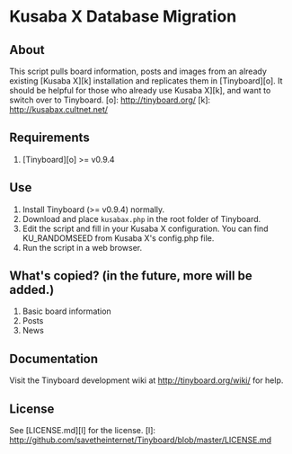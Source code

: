 # Kusaba X Database Migration

## About
This script pulls board information, posts and images from an already existing [Kusaba X][k] installation and replicates them in [Tinyboard][o]. It should be helpful for those who already use Kusaba X][k], and want to switch over to Tinyboard.
[o]: http://tinyboard.org/
[k]: http://kusabax.cultnet.net/

## Requirements
 1. [Tinyboard][o] >= v0.9.4

## Use
 1. Install Tinyboard (>= v0.9.4) normally.
 2. Download and place `kusabax.php` in the root folder of Tinyboard.
 3. Edit the script and fill in your Kusaba X configuration. You can find KU_RANDOMSEED from Kusaba X's config.php file.
 4. Run the script in a web browser.

## What's copied? (in the future, more will be added.)
 1. Basic board information
 2. Posts
 3. News

## Documentation
Visit the Tinyboard development wiki at <http://tinyboard.org/wiki/> for help.

## License
See [LICENSE.md][l] for the license.
[l]: http://github.com/savetheinternet/Tinyboard/blob/master/LICENSE.md
